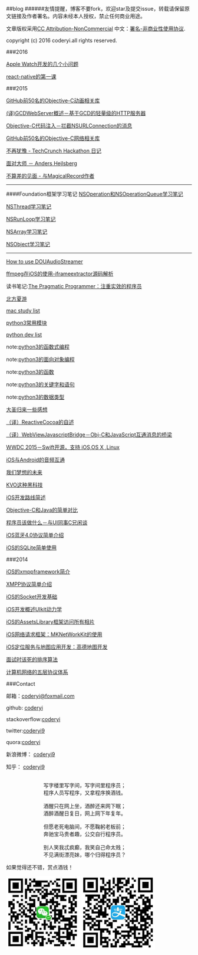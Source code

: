 ##blog
######友情提醒，博客不要fork，欢迎star及提交issue，转载请保留原文链接及作者署名。内容未经本人授权，禁止任何商业用途。


文章版权采用[CC Attribution-NonCommercial](http://creativecommons.org/licenses/by-nc/4.0/) 中文：[署名-非商业性使用协议](http://creativecommons.org/licenses/by-nc/3.0/cn/
).

copyright (c) 2016 coderyi.all rights reserved.


###2016

[Apple Watch开发的几个小问题](https://github.com/coderyi/blog/blob/master/articles/2016/0522_AppleWatch.md)

[react-native的第一课](https://github.com/coderyi/blog/blob/master/articles/2016/0122_react-native_first_lesson.md)

###2015

[GitHub前50名的Objective-C动画相关库](https://github.com/coderyi/blog/blob/master/articles/2015/1113_objective-c_animation_rep_ranking.md)

[(译)GCDWebServer概述－基于GCD的轻量级的HTTP服务器](https://github.com/coderyi/blog/blob/master/articles/2015/1112_GCDWebServer_README.md)

[Objective-C代码注入－拦截NSURLConnection的消息](https://github.com/coderyi/blog/blob/master/articles/2015/1111_objective-c_inject_code.md)

[GitHub前50名的Objective-C网络相关库](https://github.com/coderyi/blog/blob/master/articles/2015/1108_Network_Rep_Ranking.md)

[不再犹豫 - TechCrunch Hackathon 日记](https://github.com/coderyi/blog/blob/master/articles/2015/1104_no_longer_hesitate.md)

[面对大师 － Anders Hejlsberg](https://github.com/coderyi/blog/blob/master/articles/2015/1024_face_anders_hejlsberg.md)

[不算差的见面 - 与MagicalRecord作者](https://github.com/coderyi/blog/blob/master/articles/2015/1020_notbadmeet.md)

----------------------

####Foundation框架学习笔记
[NSOperation和NSOperationQueue学习笔记](https://github.com/coderyi/blog/blob/master/articles/2015/1022_NSOperation_NSOperationQueue.md)

[NSThread学习笔记](https://github.com/coderyi/blog/blob/master/articles/2015/1018_NSThread.md)

[NSRunLoop学习笔记](https://github.com/coderyi/blog/blob/master/articles/2015/1017_NSRunLoop.md)

[NSArray学习笔记](https://github.com/coderyi/blog/blob/master/articles/2015/1016_2_NSArray.md)

[NSObject学习笔记](https://github.com/coderyi/blog/blob/master/articles/2015/1016_1_NSObject.md)

-----------------------




[How to use DOUAudioStreamer](https://github.com/coderyi/blog/blob/master/articles/2015/0923_HowtouseDOUAudioStreamer.md)

[ffmpeg在iOS的使用-iframeextractor源码解析](https://github.com/coderyi/blog/blob/master/articles/2015/0826_ffmpeg_iOS_iframeextractor.md)

读书笔记:[The Pragmatic Programmer：注重实效的程序员](https://github.com/coderyi/blog/blob/master/articles/2015/0820_pragmatic_programmer.md)

[北方夏游](https://github.com/coderyi/blog/blob/master/articles/2015/0815_3_north_summer_tour.md)

[mac study list](https://github.com/coderyi/blog/blob/master/articles%2F2015%2F0815_2_macosx_study_list.md)

[python3常用模块](https://github.com/coderyi/blog/blob/master/articles%2F2015%2F0815_1_python3_modules.md)

[python dev list](https://github.com/coderyi/blog/blob/master/articles/2015/0810_python_dev_list.md)

note:[python3的函数式编程](https://github.com/coderyi/blog/blob/master/articles/2015/0807_2_python3_functional_programming.md)

note:[python3的面向对象编程](https://github.com/coderyi/blog/blob/master/articles/2015/0807_1_python3_object_oriented.md)

note:[python3的函数](https://github.com/coderyi/blog/blob/master/articles/2015/0806_2_python3_function.md)

note:[python3的关键字和语句](https://github.com/coderyi/blog/blob/master/articles/2015/0806_1_python3_keyword_statement.md)

note:[python3的数据类型](https://github.com/coderyi/blog/blob/master/articles/2015/0805_python3_datatype.md)

[大圣归来一些感想](https://github.com/coderyi/blog/blob/master/articles/2015/0713_MonkeyKing.md)

[（译）ReactiveCocoa的自述](https://github.com/coderyi/blog/blob/master/articles/2015/0627_ReactiveCocoa.md)

[（译）WebViewJavascriptBridge－Obj-C和JavaScript互通消息的桥梁](https://github.com/coderyi/blog/blob/master/articles/2015/0623_WebViewJavascriptBridge.md)

[WWDC 2015－Swift开源，支持 iOS,OS X ,Linux](https://github.com/coderyi/blog/blob/master/articles/2015/0609_WWDC2015.md)

[iOS与Android的音频互通](https://github.com/coderyi/blog/blob/master/articles/2015/0608_audio.md)

[我们梦想的未来](https://github.com/coderyi/blog/blob/master/articles/2015/0502_dream.md)

[KVO这种黑科技](https://github.com/coderyi/blog/blob/master/articles/2015/0312_KVO.md)

[iOS开发路线简述](https://github.com/coderyi/blog/blob/master/articles/2015/0216_iOS.md)

[Objective-C和Java的简单对比](https://github.com/coderyi/blog/blob/master/articles/2015/0121_Objective-C_Java.md)

[程序员该做什么－与UI同事C兄闲谈](https://github.com/coderyi/blog/blob/master/articles/2015/0116_03_coder.md)

[iOS蓝牙4.0协议简单介绍](https://github.com/coderyi/blog/blob/master/articles/2015/0116_02_%20CoreBluetooth.md)

[iOS的SQLite简单使用](https://github.com/coderyi/blog/blob/master/articles/2015/0116_01_SQLite.md)

###2014

[iOS的xmppframework简介](https://github.com/coderyi/blog/blob/master/articles/2014/1213_xmppframework.md)

[XMPP协议简单介绍](https://github.com/coderyi/blog/blob/master/articles/2014/1211_XMPP.md)

[iOS的Socket开发基础](https://github.com/coderyi/blog/blob/master/articles/2014/1103_Socket.md)

[iOS开发概述UIkit动力学](https://github.com/coderyi/blog/blob/master/articles/2014/1018_UIDynamic.md)

[iOS的AssetsLibrary框架访问所有相片](https://github.com/coderyi/blog/blob/master/articles/2014/1016_AssetsLibrary.md)

[iOS网络请求框架：MKNetWorkKit的使用](https://github.com/coderyi/blog/blob/master/articles/2014/0711_MKNetWorkKit.md)

[iOS定位服务与地图应用开发：高德地图开发](https://github.com/coderyi/blog/blob/master/articles/2014/0709_02_map.md)

[面试时该死的排序算法](https://github.com/coderyi/blog/blob/master/articles/2014/0709_01_sort_algorithm.md)

[计算机网络的五层协议体系](https://github.com/coderyi/blog/blob/master/articles/2014/0706_network.md)

###Contact

邮箱：coderyi@foxmail.com

github: [coderyi](https://github.com/coderyi)


stackoverflow:[coderyi](https://stackoverflow.com/users/4834182/coderyi)


twitter:[coderyi9](https://twitter.com/coderyi9)

quora:[coderyi](https://www.quora.com/Coder-Yi/)

新浪微博： [coderyi9](http://weibo.com/273311457)

知乎： [coderyi9](http://www.zhihu.com/people/coderyi9)


<pre>

			写字楼里写字间，写字间里程序员；
			程序人员写程序，又拿程序换酒钱。

			酒醒只在网上坐，酒醉还来网下眠；
			酒醉酒醒日复日，网上网下年复年。

			但愿老死电脑间，不愿鞠躬老板前；
			奔驰宝马贵者趣，公交自行程序员。

			别人笑我忒疯癫，我笑自己命太贱；
			不见满街漂亮妹，哪个归得程序员？
</pre>

如果觉得还不错，赏点酒钱！

<img src="https://raw.githubusercontent.com/coderyi/blog/master/other/images/jiuqian2.png" width="200" height="200">  <img src="https://raw.githubusercontent.com/coderyi/blog/master/other/images/jiuqian1.png" width="200" height="200">


